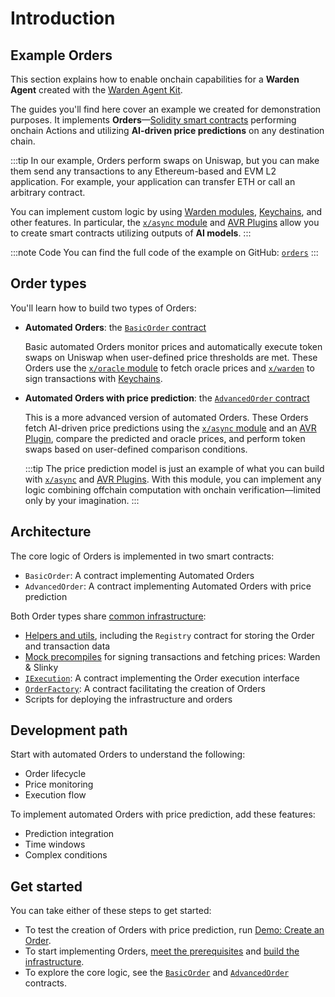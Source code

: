 ﻿---
sidebar_position: 1
---

# Introduction

## Example Orders

This section explains how to enable onchain capabilities for a **Warden Agent** created with the [Warden Agent Kit](../warden-agent-kit/introduction).

The guides you'll find here cover an example we created for demonstration purposes. It implements **Orders**—[Solidity smart contracts](/build-an-app/deploy-smart-contracts-on-warden/deploy-an-evm-contract) performing onchain Actions and utilizing **AI-driven price predictions** on any destination chain.

:::tip
In our example, Orders perform swaps on Uniswap, but you can make them send any transactions to any Ethereum-based and EVM L2 application. For example, your application can transfer ETH or call an arbitrary contract.

You can implement custom logic by using [Warden modules](/learn/warden-protocol-modules/introduction), [Keychains](/learn/glossary#keychain), and other features. In particular, the [`x/async` module](/learn/warden-protocol-modules/x-async) and [AVR Plugins](/learn/warden-protocol-modules/x-async#avr-plugin) allow you to create smart contracts utilizing outputs of **AI models**.
:::

:::note Code
You can find the full code of the example on GitHub: [`orders`](https://github.com/warden-protocol/wardenprotocol/tree/main/solidity/orders)
:::

## Order types

You'll learn how to build two types of Orders:

- **Automated Orders**: the [`BasicOrder` contract](implement-automated-orders#1-implement-orders)  

  Basic automated Orders monitor prices and automatically execute token swaps on Uniswap when user-defined price thresholds are met. These Orders use the [`x/oracle` module](/learn/warden-protocol-modules/external-modules#xoracle) to fetch oracle prices and [`x/warden`](/learn/warden-protocol-modules/x-warden) to sign transactions with [Keychains](/learn/warden-protocol-modules/x-warden#keychain).

- **Automated Orders with price prediction**: the [`AdvancedOrder` contract](implement-orders-with-price-prediction#1-implement-orders)  

  This is a more advanced version of automated Orders. These Orders fetch AI-driven price predictions using the [`x/async` module](/learn/warden-protocol-modules/x-async) and an [AVR Plugin](/learn/warden-protocol-modules/x-async#avr-plugin), compare the predicted and oracle prices, and perform token swaps based on user-defined comparison conditions.

  :::tip
  The price prediction model is just an example of what you can build with [`x/async`](/learn/warden-protocol-modules/x-async) and [AVR Plugins](/learn/warden-protocol-modules/x-async#avr-plugin). With this module, you can implement any logic combining offchain computation with onchain verification—limited only by your imagination.
  ::: 

## Architecture

The core logic of Orders is implemented in two smart contracts:

- `BasicOrder`: A contract implementing Automated Orders
- `AdvancedOrder`: A contract implementing Automated Orders with price prediction

Both Order types share [common infrastructure](build-the-infrastructure):

  - [Helpers and utils](build-the-infrastructure#1-create-helpers-and-utils), including the `Registry` contract for storing the Order and transaction data
  - [Mock precompiles](build-the-infrastructure#2-create-mock-precompiles) for signing transactions and fetching prices: Warden & Slinky
  - [`IExecution`](build-the-infrastructure#3-implement-the-execution-interface): A contract implementing the Order execution interface
  - [`OrderFactory`](build-the-infrastructure#4-implement-order-creation): A contract facilitating the creation of Orders
  - Scripts for deploying the infrastructure and orders

## Development path

Start with automated Orders to understand the following:
  - Order lifecycle
  - Price monitoring
  - Execution flow

To implement automated Orders with price prediction, add these features:
  - Prediction integration
  - Time windows
  - Complex conditions

## Get started

You can take either of these steps to get started:

- To test the creation of Orders with price prediction, run [Demo: Create an Order](demo-create-an-order).
- To start implementing Orders, [meet the prerequisites](prerequisites) and [build the infrastructure](build-the-infrastructure).
- To explore the core logic, see the [`BasicOrder`](implement-automated-orders#1-implement-orders) and [`AdvancedOrder`](implement-orders-with-price-prediction#1-implement-orders) contracts.
